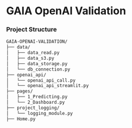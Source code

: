 # GAIA OpenAI Validation

### Project Structure

```bash
GAIA-OPENAI-VALIDATION/
├── data/
│   ├── data_read.py
│   ├── data_s3.py
│   ├── data_storage.py
│   └── db_connection.py
├── openai_api/
│   └── openai_api_call.py
│   └── openai_api_streamlit.py
├── pages/
│   ├── 1_Predicting.py
│   └── 2_Dashboard.py
├── project_logging/
│   └── logging_module.py
├── Home.py
```
